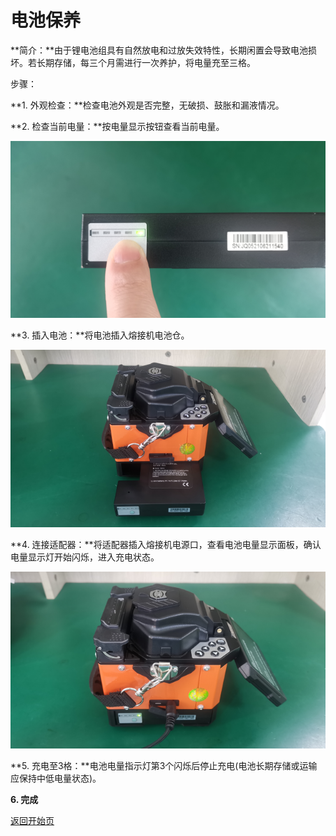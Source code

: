 # 电池保养

**简介：**由于锂电池组具有自然放电和过放失效特性，长期闲置会导致电池损坏。若长期存储，每三个月需进行一次养护，将电量充至三格。

步骤：

**1. 外观检查：**检查电池外观是否完整，无破损、鼓胀和漏液情况。

**2. 检查当前电量：**按电量显示按钮查看当前电量。

![](../.gitbook/assets/1.battery-status-check-480.png)

 **3. 插入电池：**将电池插入熔接机电池仓。

![](../.gitbook/assets/2.insert-battery-480.png)

**4. 连接适配器：**将适配器插入熔接机电源口，查看电池电量显示面板，确认电量显示灯开始闪烁，进入充电状态。

![](../.gitbook/assets/3.connect-adapter-480.png)

**5. 充电至3格：**电池电量指示灯第3个闪烁后停止充电\(电池长期存储或运输应保持中低电量状态\)。

**6. 完成**



[返回开始页](../)

